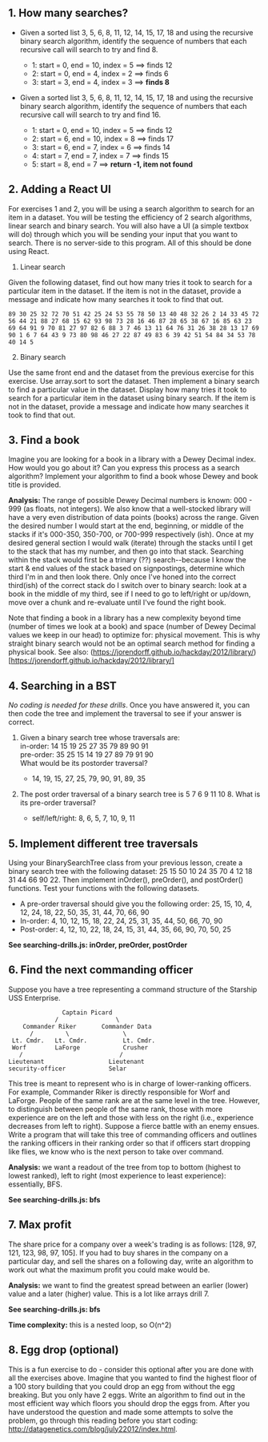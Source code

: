 ## 1. How many searches?
* Given a sorted list 3, 5, 6, 8, 11, 12, 14, 15, 17, 18 and using the recursive binary search algorithm, identify the sequence of numbers that each recursive call will search to try and find 8.
    * 1: start = 0, end = 10, index = 5 ==> finds 12
    * 2: start = 0, end = 4, index = 2 ==> finds 6
    * 3: start = 3, end = 4, index = 3 ==> **finds 8**

* Given a sorted list 3, 5, 6, 8, 11, 12, 14, 15, 17, 18 and using the recursive binary search algorithm, identify the sequence of numbers that each recursive call will search to try and find 16.
    * 1: start = 0, end = 10, index = 5 ==> finds 12
    * 2: start = 6, end = 10, index = 8 ==> finds 17
    * 3: start = 6, end = 7, index = 6 ==> finds 14
    * 4: start = 7, end = 7, index = 7 ==> finds 15
    * 5: start = 8, end = 7 ==> **return -1, item not found**

## 2. Adding a React UI
For exercises 1 and 2, you will be using a search algorithm to search for an item in a dataset. You will be testing the efficiency of 2 search algorithms, linear search and binary search. You will also have a UI (a simple textbox will do) through which you will be sending your input that you want to search. There is no server-side to this program. All of this should be done using React.

1) Linear search

Given the following dataset, find out how many tries it took to search for a particular item in the dataset. If the item is not in the dataset, provide a message and indicate how many searches it took to find that out.

`89 30 25 32 72 70 51 42 25 24 53 55 78 50 13 40 48 32 26 2 14 33 45 72 56 44 21 88 27 68 15 62 93 98 73 28 16 46 87 28 65 38 67 16 85 63 23 69 64 91 9 70 81 27 97 82 6 88 3 7 46 13 11 64 76 31 26 38 28 13 17 69 90 1 6 7 64 43 9 73 80 98 46 27 22 87 49 83 6 39 42 51 54 84 34 53 78 40 14 5`

2) Binary search

Use the same front end and the dataset from the previous exercise for this exercise. Use array.sort to sort the dataset. Then implement a binary search to find a particular value in the dataset. Display how many tries it took to search for a particular item in the dataset using binary search. If the item is not in the dataset, provide a message and indicate how many searches it took to find that out.

## 3. Find a book
Imagine you are looking for a book in a library with a Dewey Decimal index. How would you go about it? Can you express this process as a search algorithm? Implement your algorithm to find a book whose Dewey and book title is provided.

**Analysis:** The range of possible Dewey Decimal numbers is known: 000 - 999 (as floats, not integers). We also know that a well-stocked library will have a very even distribution of data points (books) across the range. Given the desired number I would start at the end, beginning, or middle of the stacks if it's 000-350, 350-700, or 700-999 respectively (ish). Once at my desired general section I would walk (iterate) through the stacks until I get to the stack that has my number, and then go into that stack. Searching within the stack would first be a trinary (??) search--because I know the start & end values of the stack based on signpostings, determine which third I'm in and then look there. Only once I've honed into the correct third(ish) of the correct stack do I switch over to binary search: look at a book in the middle of my third, see if I need to go to left/right or up/down, move over a chunk and re-evaluate until I've found the right book.

Note that finding a book in a library has a new complexity beyond time (number of times we look at a book) and space (number of Dewey Decimal values we keep in our head) to optimize for: physical movement. This is why straight binary search would not be an optimal search method for finding a physical book. See also: (https://jorendorff.github.io/hackday/2012/library/)[https://jorendorff.github.io/hackday/2012/library/]

## 4. Searching in a BST
*No coding is needed for these drills*. Once you have answered it, you can then code the tree and implement the traversal to see if your answer is correct.

1) Given a binary search tree whose traversals are:  
in-order: 14 15 19 25 27 35 79 89 90 91  
pre-order: 35 25 15 14 19 27 89 79 91 90  
What would be its postorder traversal?  
    * 14, 19, 15, 27, 25, 79, 90, 91, 89, 35

2) The post order traversal of a binary search tree is 5 7 6 9 11 10 8. What is its pre-order traversal?
    * self/left/right: 8, 6, 5, 7, 10, 9, 11

## 5. Implement different tree traversals
Using your BinarySearchTree class from your previous lesson, create a binary search tree with the following dataset: 25 15 50 10 24 35 70 4 12 18 31 44 66 90 22. Then implement inOrder(), preOrder(), and postOrder() functions. Test your functions with the following datasets.

* A pre-order traversal should give you the following order: 25, 15, 10, 4, 12, 24, 18, 22, 50, 35, 31, 44, 70, 66, 90
* In-order: 4, 10, 12, 15, 18, 22, 24, 25, 31, 35, 44, 50, 66, 70, 90
* Post-order: 4, 12, 10, 22, 18, 24, 15, 31, 44, 35, 66, 90, 70, 50, 25

**See searching-drills.js: inOrder, preOrder, postOrder**

## 6. Find the next commanding officer
Suppose you have a tree representing a command structure of the Starship USS Enterprise.

```
               Captain Picard
             /                \
    Commander Riker       Commander Data
      /         \               \
 Lt. Cmdr.   Lt. Cmdr.          Lt. Cmdr.
 Worf        LaForge            Crusher
   /                           /
Lieutenant                  Lieutenant
security-officer            Selar
```

This tree is meant to represent who is in charge of lower-ranking officers. For example, Commander Riker is directly responsible for Worf and LaForge. People of the same rank are at the same level in the tree. However, to distinguish between people of the same rank, those with more experience are on the left and those with less on the right (i.e., experience decreases from left to right). Suppose a fierce battle with an enemy ensues. Write a program that will take this tree of commanding officers and outlines the ranking officers in their ranking order so that if officers start dropping like flies, we know who is the next person to take over command.

**Analysis:** we want a readout of the tree from top to bottom (highest to lowest ranked), left to right (most experience to least experience): essentially, BFS.

**See searching-drills.js: bfs**

## 7. Max profit
The share price for a company over a week's trading is as follows: [128, 97, 121, 123, 98, 97, 105]. If you had to buy shares in the company on a particular day, and sell the shares on a following day, write an algorithm to work out what the maximum profit you could make would be.

**Analysis:** we want to find the greatest spread between an earlier (lower) value and a later (higher) value. This is a lot like arrays drill 7.

**See searching-drills.js: bfs**

**Time complexity:** this is a nested loop, so O(n^2)

## 8. Egg drop (optional)
This is a fun exercise to do - consider this optional after you are done with all the exercises above. Imagine that you wanted to find the highest floor of a 100 story building that you could drop an egg from without the egg breaking. But you only have 2 eggs. Write an algorithm to find out in the most efficient way which floors you should drop the eggs from. After you have understood the question and made some attempts to solve the problem, go through this reading before you start coding: http://datagenetics.com/blog/july22012/index.html.